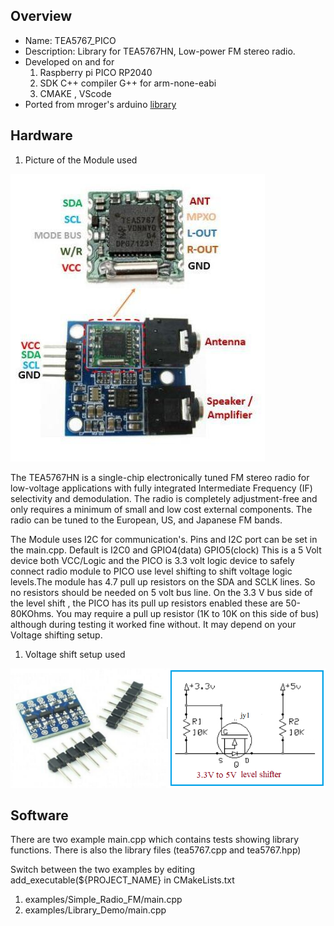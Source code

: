 
Overview
--------------------------------------------
* Name: TEA5767_PICO
* Description:  Library for TEA5767HN, Low-power FM stereo radio.
* Developed on and for
	1. Raspberry pi PICO RP2040
	2. SDK C++ compiler G++ for arm-none-eabi
	3. CMAKE , VScode
* Ported from mroger's arduino  [ library](https://github.com/mroger/TEA5767)

Hardware
----------------------

1. Picture of the Module used 

 ![image ](https://github.com/gavinlyonsrepo/TEA5767_PICO/blob/main/extra/images/radio.jpg)
 
The TEA5767HN is a single-chip electronically tuned FM stereo radio for low-voltage
applications with fully integrated Intermediate Frequency (IF) selectivity and
demodulation. The radio is completely adjustment-free and only requires a minimum of
small and low cost external components. The radio can be tuned to the European, US,
and Japanese FM bands.

The Module uses I2C for communication's.
Pins and I2C port can be set in the main.cpp. Default is I2C0 and GPIO4(data) GPIO5(clock)
This is a 5 Volt device both VCC/Logic and the PICO is 3.3 volt logic device to safely connect radio module to PICO use level shifting to shift voltage logic levels.The module has 4.7 pull up resistors on the SDA and SCLK lines.
So no resistors should be needed on 5 volt bus line.
On the 3.3 V bus side of the level shift , the PICO has its pull up resistors enabled these are 50-80KOhms. You may require a pull up resistor (1K to 10K on this side of bus) although during  testing it worked fine without. It may depend on your Voltage shifting setup. 

1. Voltage shift setup used
 
 ![image ](https://github.com/gavinlyonsrepo/TEA5767_PICO/blob/main/extra/images/radio1.png)
 
 
 Software
----------------------

There are two  example main.cpp which contains tests showing library functions.
There is also the library files (tea5767.cpp and tea5767.hpp)

Switch between the two  examples by editing add_executable(${PROJECT_NAME} in CMakeLists.txt

1.  examples/Simple_Radio_FM/main.cpp
2.  examples/Library_Demo/main.cpp

